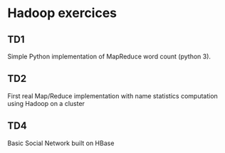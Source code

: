 # Hadoop exercices
## TD1
Simple Python implementation of MapReduce word count (python 3).

## TD2
First real Map/Reduce implementation with name statistics computation using Hadoop on a cluster

## TD4
Basic Social Network built on HBase
